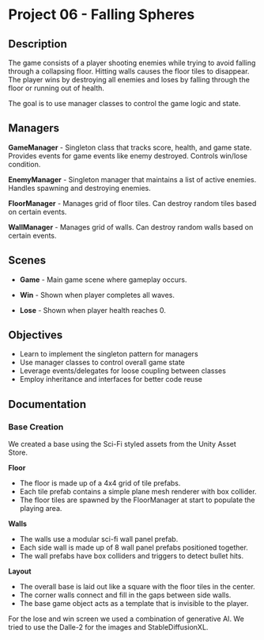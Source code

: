 # Project 06 - Falling Spheres

## Description

The game consists of a player shooting enemies while trying to avoid falling through a collapsing floor. Hitting walls causes the floor tiles to disappear. The player wins by destroying all enemies and loses by falling through the floor or running out of health.

The goal is to use manager classes to control the game logic and state.

## Managers

**GameManager** - Singleton class that tracks score, health, and game state. Provides events for game events like enemy destroyed. Controls win/lose condition.

**EnemyManager** - Singleton manager that maintains a list of active enemies. Handles spawning and destroying enemies.

**FloorManager** - Manages grid of floor tiles. Can destroy random tiles based on certain events.

**WallManager** - Manages grid of walls. Can destroy random walls based on certain events.

## Scenes

- **Game** - Main game scene where gameplay occurs.

- **Win** - Shown when player completes all waves.

- **Lose** - Shown when player health reaches 0.

## Objectives

- Learn to implement the singleton pattern for managers
- Use manager classes to control overall game state
- Leverage events/delegates for loose coupling between classes
- Employ inheritance and interfaces for better code reuse

## Documentation

### Base Creation

We created a base using the Sci-Fi styled assets from the Unity Asset Store.

**Floor**

- The floor is made up of a 4x4 grid of tile prefabs. 
- Each tile prefab contains a simple plane mesh renderer with box collider.
- The floor tiles are spawned by the FloorManager at start to populate the playing area.

**Walls** 

- The walls use a modular sci-fi wall panel prefab.
- Each side wall is made up of 8 wall panel prefabs positioned together.
- The wall prefabs have box colliders and triggers to detect bullet hits.

**Layout**

- The overall base is laid out like a square with the floor tiles in the center.
- The corner walls connect and fill in the gaps between side walls.
- The base game object acts as a template that is invisible to the player.

For the lose and win screen we used a combination of generative AI. We tried to use the Dalle-2 for the images and StableDiffusionXL. 


